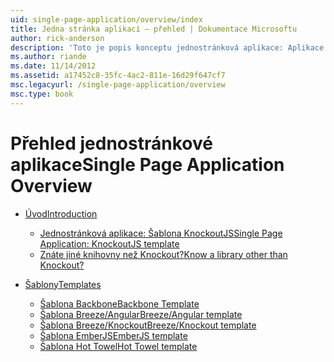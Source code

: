 ```yaml
---
uid: single-page-application/overview/index
title: Jedna stránka aplikací – přehled | Dokumentace Microsoftu
author: rick-anderson
description: 'Toto je popis konceptu jednostránková aplikace: Aplikace služby ASP.NET jedné stránce (SPA) je nová funkce ve verzi preview beta MVC 4. Poskytuje lepší začátku do konce e...'
ms.author: riande
ms.date: 11/14/2012
ms.assetid: a17452c8-35fc-4ac2-811e-16d29f647cf7
msc.legacyurl: /single-page-application/overview
msc.type: book
---
```

<a name="single-page-application-overview"></a><span data-ttu-id="49d79-104">Přehled jednostránkové aplikace</span><span class="sxs-lookup"><span data-stu-id="49d79-104">Single Page Application Overview</span></span>
====================
- [<span data-ttu-id="49d79-105">Úvod</span><span class="sxs-lookup"><span data-stu-id="49d79-105">Introduction</span></span>](introduction/index.md)

    - [<span data-ttu-id="49d79-106">Jednostránková aplikace: Šablona KnockoutJS</span><span class="sxs-lookup"><span data-stu-id="49d79-106">Single Page Application: KnockoutJS template</span></span>](introduction/knockoutjs-template.md)
    - [<span data-ttu-id="49d79-107">Znáte jiné knihovny než Knockout?</span><span class="sxs-lookup"><span data-stu-id="49d79-107">Know a library other than Knockout?</span></span>](introduction/other-libraries.md)
- [<span data-ttu-id="49d79-108">Šablony</span><span class="sxs-lookup"><span data-stu-id="49d79-108">Templates</span></span>](templates/index.md)

    - [<span data-ttu-id="49d79-109">Šablona Backbone</span><span class="sxs-lookup"><span data-stu-id="49d79-109">Backbone Template</span></span>](templates/backbonejs-template.md)
    - [<span data-ttu-id="49d79-110">Šablona Breeze/Angular</span><span class="sxs-lookup"><span data-stu-id="49d79-110">Breeze/Angular template</span></span>](templates/breezeangular-template.md)
    - [<span data-ttu-id="49d79-111">Šablona Breeze/Knockout</span><span class="sxs-lookup"><span data-stu-id="49d79-111">Breeze/Knockout template</span></span>](templates/breezeknockout-template.md)
    - [<span data-ttu-id="49d79-112">Šablona EmberJS</span><span class="sxs-lookup"><span data-stu-id="49d79-112">EmberJS template</span></span>](templates/emberjs-template.md)
    - [<span data-ttu-id="49d79-113">Šablona Hot Towel</span><span class="sxs-lookup"><span data-stu-id="49d79-113">Hot Towel template</span></span>](templates/hottowel-template.md)
